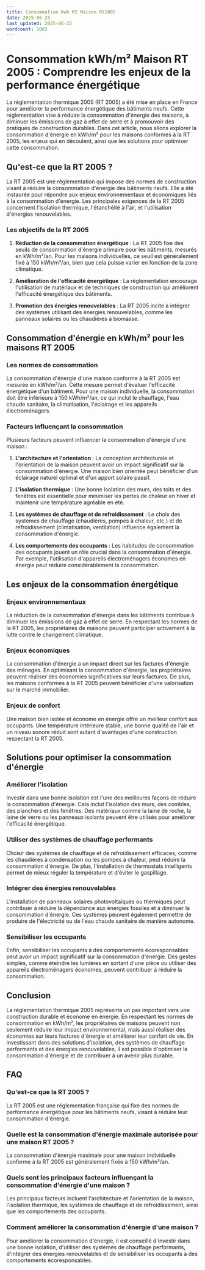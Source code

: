```yaml
---
title: Consommation Kwh M2 Maison Rt2005
date: 2025-06-25
last_updated: 2025-06-25
wordcount: 1003
---
```


# Consommation kWh/m² Maison RT 2005 : Comprendre les enjeux de la performance énergétique

La réglementation thermique 2005 (RT 2005) a été mise en place en France pour améliorer la performance énergétique des bâtiments neufs. Cette réglementation vise à réduire la consommation d'énergie des maisons, à diminuer les émissions de gaz à effet de serre et à promouvoir des pratiques de construction durables. Dans cet article, nous allons explorer la consommation d'énergie en kWh/m² pour les maisons conformes à la RT 2005, les enjeux qui en découlent, ainsi que les solutions pour optimiser cette consommation.

## Qu'est-ce que la RT 2005 ?

La RT 2005 est une réglementation qui impose des normes de construction visant à réduire la consommation d'énergie des bâtiments neufs. Elle a été instaurée pour répondre aux enjeux environnementaux et économiques liés à la consommation d'énergie. Les principales exigences de la RT 2005 concernent l'isolation thermique, l'étanchéité à l'air, et l'utilisation d'énergies renouvelables.

### Les objectifs de la RT 2005

1. **Réduction de la consommation énergétique** : La RT 2005 fixe des seuils de consommation d'énergie primaire pour les bâtiments, mesurés en kWh/m²/an. Pour les maisons individuelles, ce seuil est généralement fixé à 150 kWh/m²/an, bien que cela puisse varier en fonction de la zone climatique.

2. **Amélioration de l'efficacité énergétique** : La réglementation encourage l'utilisation de matériaux et de techniques de construction qui améliorent l'efficacité énergétique des bâtiments.

3. **Promotion des énergies renouvelables** : La RT 2005 incite à intégrer des systèmes utilisant des énergies renouvelables, comme les panneaux solaires ou les chaudières à biomasse.

## Consommation d'énergie en kWh/m² pour les maisons RT 2005

### Les normes de consommation

La consommation d'énergie d'une maison conforme à la RT 2005 est mesurée en kWh/m²/an. Cette mesure permet d'évaluer l'efficacité énergétique d'un bâtiment. Pour une maison individuelle, la consommation doit être inférieure à 150 kWh/m²/an, ce qui inclut le chauffage, l'eau chaude sanitaire, la climatisation, l'éclairage et les appareils électroménagers.

### Facteurs influençant la consommation

Plusieurs facteurs peuvent influencer la consommation d'énergie d'une maison :

1. **L'architecture et l'orientation** : La conception architecturale et l'orientation de la maison peuvent avoir un impact significatif sur la consommation d'énergie. Une maison bien orientée peut bénéficier d'un éclairage naturel optimal et d'un apport solaire passif.

2. **L'isolation thermique** : Une bonne isolation des murs, des toits et des fenêtres est essentielle pour minimiser les pertes de chaleur en hiver et maintenir une température agréable en été.

3. **Les systèmes de chauffage et de refroidissement** : Le choix des systèmes de chauffage (chaudières, pompes à chaleur, etc.) et de refroidissement (climatisation, ventilation) influence également la consommation d'énergie.

4. **Les comportements des occupants** : Les habitudes de consommation des occupants jouent un rôle crucial dans la consommation d'énergie. Par exemple, l'utilisation d'appareils électroménagers économes en énergie peut réduire considérablement la consommation.

## Les enjeux de la consommation énergétique

### Enjeux environnementaux

La réduction de la consommation d'énergie dans les bâtiments contribue à diminuer les émissions de gaz à effet de serre. En respectant les normes de la RT 2005, les propriétaires de maisons peuvent participer activement à la lutte contre le changement climatique.

### Enjeux économiques

La consommation d'énergie a un impact direct sur les factures d'énergie des ménages. En optimisant la consommation d'énergie, les propriétaires peuvent réaliser des économies significatives sur leurs factures. De plus, les maisons conformes à la RT 2005 peuvent bénéficier d'une valorisation sur le marché immobilier.

### Enjeux de confort

Une maison bien isolée et économe en énergie offre un meilleur confort aux occupants. Une température intérieure stable, une bonne qualité de l'air et un niveau sonore réduit sont autant d'avantages d'une construction respectant la RT 2005.

## Solutions pour optimiser la consommation d'énergie

### Améliorer l'isolation

Investir dans une bonne isolation est l'une des meilleures façons de réduire la consommation d'énergie. Cela inclut l'isolation des murs, des combles, des planchers et des fenêtres. Des matériaux comme la laine de roche, la laine de verre ou les panneaux isolants peuvent être utilisés pour améliorer l'efficacité énergétique.

### Utiliser des systèmes de chauffage performants

Choisir des systèmes de chauffage et de refroidissement efficaces, comme les chaudières à condensation ou les pompes à chaleur, peut réduire la consommation d'énergie. De plus, l'installation de thermostats intelligents permet de mieux réguler la température et d'éviter le gaspillage.

### Intégrer des énergies renouvelables

L'installation de panneaux solaires photovoltaïques ou thermiques peut contribuer à réduire la dépendance aux énergies fossiles et à diminuer la consommation d'énergie. Ces systèmes peuvent également permettre de produire de l'électricité ou de l'eau chaude sanitaire de manière autonome.

### Sensibiliser les occupants

Enfin, sensibiliser les occupants à des comportements écoresponsables peut avoir un impact significatif sur la consommation d'énergie. Des gestes simples, comme éteindre les lumières en sortant d'une pièce ou utiliser des appareils électroménagers économes, peuvent contribuer à réduire la consommation.

## Conclusion

La réglementation thermique 2005 représente un pas important vers une construction durable et économe en énergie. En respectant les normes de consommation en kWh/m², les propriétaires de maisons peuvent non seulement réduire leur impact environnemental, mais aussi réaliser des économies sur leurs factures d'énergie et améliorer leur confort de vie. En investissant dans des solutions d'isolation, des systèmes de chauffage performants et des énergies renouvelables, il est possible d'optimiser la consommation d'énergie et de contribuer à un avenir plus durable.

## FAQ

### Qu'est-ce que la RT 2005 ?

La RT 2005 est une réglementation française qui fixe des normes de performance énergétique pour les bâtiments neufs, visant à réduire leur consommation d'énergie.

### Quelle est la consommation d'énergie maximale autorisée pour une maison RT 2005 ?

La consommation d'énergie maximale pour une maison individuelle conforme à la RT 2005 est généralement fixée à 150 kWh/m²/an.

### Quels sont les principaux facteurs influençant la consommation d'énergie d'une maison ?

Les principaux facteurs incluent l'architecture et l'orientation de la maison, l'isolation thermique, les systèmes de chauffage et de refroidissement, ainsi que les comportements des occupants.

### Comment améliorer la consommation d'énergie d'une maison ?

Pour améliorer la consommation d'énergie, il est conseillé d'investir dans une bonne isolation, d'utiliser des systèmes de chauffage performants, d'intégrer des énergies renouvelables et de sensibiliser les occupants à des comportements écoresponsables.